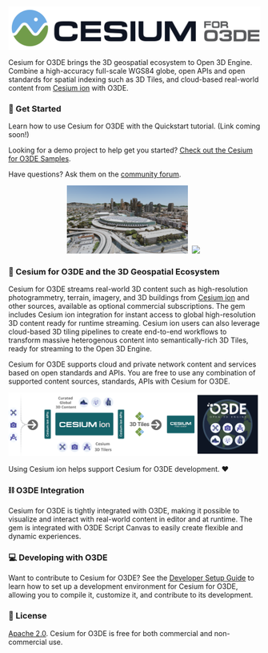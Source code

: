 ![Cesium for O3DE Logo](Documentation/Images/Cesium_for_O3DE_dark_onWhite.jpg)

Cesium for O3DE brings the 3D geospatial ecosystem to Open 3D Engine. Combine a high-accuracy full-scale WGS84 globe, open APIs and open standards for spatial indexing such as 3D Tiles, and cloud-based real-world content from [Cesium ion](https://cesium.com/cesium-ion) with O3DE.

### :rocket: Get Started

Learn how to use Cesium for O3DE with the Quickstart tutorial. (Link coming soon!) 

Looking for a demo project to help get you started? [Check out the Cesium for O3DE Samples](https://github.com/CesiumGS/cesium-o3de-samples).

Have questions? Ask them on the [community forum](https://community.cesium.com/c/cesium-for-o3de/11).

<p align="middle">
  <a href="https://github.com/CesiumGS/cesium-o3de-samples"><img src="Documentation\Images\O3DE_LA_1.png" width="48%" /></a>&nbsp;
  <a href="https://cesium.com/learn/o3de/"><img src="Documentation\Images\O3DE_LasVegas_Aerial1.png" width="48%" /></a>&nbsp;
</p>

### :house_with_garden: Cesium for O3DE and the 3D Geospatial Ecosystem

Cesium for O3DE streams real-world 3D content such as high-resolution photogrammetry, terrain, imagery, and 3D buildings from [Cesium ion](https://cesium.com/cesium-ion) and other sources, available as optional commercial subscriptions. The gem includes Cesium ion integration for instant access to global high-resolution 3D content ready for runtime streaming. Cesium ion users can also leverage cloud-based 3D tiling pipelines to create end-to-end workflows to transform massive heterogenous content into semantically-rich 3D Tiles, ready for streaming to the Open 3D Engine.

Cesium for O3DE supports cloud and private network content and services based on open standards and APIs. You are free to use any combination of supported content sources, standards, APIs with Cesium for O3DE.

![Cesium for O3DE Ecosystem Diagram](Documentation/Images/integration-workflow_O3DE.png)

Using Cesium ion helps support Cesium for O3DE development. :heart:

### :chains: O3DE Integration

Cesium for O3DE is tightly integrated with O3DE, making it possible to visualize and interact with real-world content in editor and at runtime. The gem is integrated with O3DE Script Canvas to easily create flexible and dynamic experiences. 

### :computer: Developing with O3DE

Want to contribute to Cesium for O3DE? See the [Developer Setup Guide](Documentation/developer-setup.md) to learn how to set up a development environment for Cesium for O3DE, allowing you to compile it, customize it, and contribute to its development.


### :green_book: License

[Apache 2.0](http://www.apache.org/licenses/LICENSE-2.0.html). Cesium for O3DE is free for both commercial and non-commercial use.

